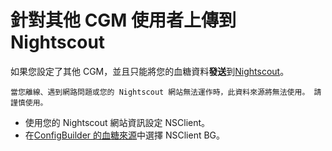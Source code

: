 # 針對其他 CGM 使用者上傳到 Nightscout

如果您設定了其他 CGM，並且只能將您的血糖資料**發送**到[Nightscout](https://nightscout.github.io/)。

```{important}
當您離線、遇到網路問題或您的 Nightscout 網站無法運作時，此資料來源將無法使用。 請謹慎使用。
```

-   使用您的 Nightscout 網站資訊設定 NSClient。
-   在[ConfigBuilder 的血糖來源](/Configuration/Config-Builder.md#bg-source)中選擇 NSClient BG。
